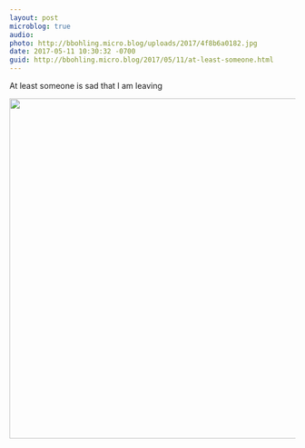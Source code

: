 ```yaml
---
layout: post
microblog: true
audio: 
photo: http://bbohling.micro.blog/uploads/2017/4f8b6a0182.jpg
date: 2017-05-11 10:30:32 -0700
guid: http://bbohling.micro.blog/2017/05/11/at-least-someone.html
---
```

At least someone is sad that I am leaving 

<img src="http://bbohling.micro.blog/uploads/2017/4f8b6a0182.jpg" width="600" height="600" style="height: auto" />
